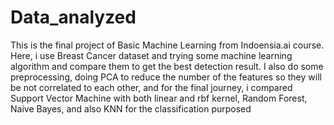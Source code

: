 # Data_analyzed

This is the final project of Basic Machine Learning from Indoensia.ai course. Here, i use Breast Cancer dataset and trying some machine learning algorithm and compare them to get the best detection result. I also do some preprocessing, doing PCA to reduce the number of the features so they will be not correlated to each other, and for the final journey, i compared Support Vector Machine with both linear and rbf kernel, Random Forest, Naive Bayes, and also KNN for the classification purposed
